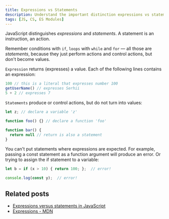 ```yaml
---
title: Expressions vs Statements
description: Understand the important distinction expressions vs statements in JavaScript
tags: [JS, CS, ES Modules]
---
```


JavaScript distinguishes _expressions_ and _statements_. A statement is an instruction, an action. 

Remember conditions with `if`, `loops` with `while` and `for` — all those are _statements_, because they just perform actions and control actions, but
don't become values.

`Expression` returns (expresses) a value. Each of the following lines contains an expression:

```js
100 // this is a literal that expresses number 100
getUserName() // expresses Serhii
5 + 2 // expresses 7
```

`Statements` produce or control actions, but do not turn into values:

```js
let z; // declare a variable 'z'

function foo() {} // declare a function 'foo'

function bar() {
  return null // return is also a statement
}
```

You can't put statements where expressions are expected. For example, passing a const statement as a function
argument will produce an error. Or trying to assign the if statement to a variable:

```js
let b = if (x > 10) { return 100; };  // error!

console.log(const y);  // error!
```

## Related posts

- [Expressions versus statements in JavaScript](https://2ality.com/2012/09/expressions-vs-statements.html)
- [Expressions - MDN](https://developer.mozilla.org/en-US/docs/Web/JavaScript/Guide/Expressions_and_Operators#expressions)
